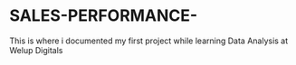# SALES-PERFORMANCE-
 This is where i documented my first project while learning Data Analysis at Welup Digitals 
